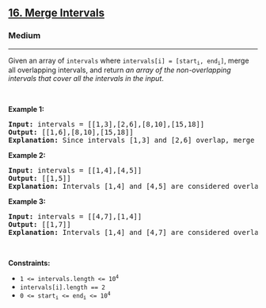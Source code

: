 <h2><a href="https://leetcode.com/problems/merge-intervals">16. Merge Intervals</a></h2><h3>Medium</h3><hr><p>Given an array&nbsp;of <code>intervals</code>&nbsp;where <code>intervals[i] = [start<sub>i</sub>, end<sub>i</sub>]</code>, merge all overlapping intervals, and return <em>an array of the non-overlapping intervals that cover all the intervals in the input</em>.</p>

<p>&nbsp;</p>
<p><strong class="example">Example 1:</strong></p>

<pre>
<strong>Input:</strong> intervals = [[1,3],[2,6],[8,10],[15,18]]
<strong>Output:</strong> [[1,6],[8,10],[15,18]]
<strong>Explanation:</strong> Since intervals [1,3] and [2,6] overlap, merge them into [1,6].
</pre>

<p><strong class="example">Example 2:</strong></p>

<pre>
<strong>Input:</strong> intervals = [[1,4],[4,5]]
<strong>Output:</strong> [[1,5]]
<strong>Explanation:</strong> Intervals [1,4] and [4,5] are considered overlapping.
</pre>

<p><strong class="example">Example 3:</strong></p>

<pre>
<strong>Input:</strong> intervals = [[4,7],[1,4]]
<strong>Output:</strong> [[1,7]]
<strong>Explanation:</strong> Intervals [1,4] and [4,7] are considered overlapping.
</pre>

<p>&nbsp;</p>
<p><strong>Constraints:</strong></p>

<ul>
	<li><code>1 &lt;= intervals.length &lt;= 10<sup>4</sup></code></li>
	<li><code>intervals[i].length == 2</code></li>
	<li><code>0 &lt;= start<sub>i</sub> &lt;= end<sub>i</sub> &lt;= 10<sup>4</sup></code></li>
</ul>
